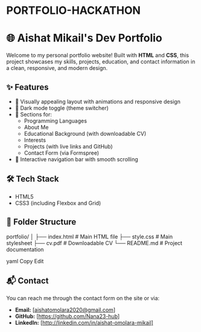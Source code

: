 # PORTFOLIO-HACKATHON
# 🌐 Aishat Mikail's Dev Portfolio

Welcome to my personal portfolio website! Built with **HTML** and **CSS**, this project showcases my skills, projects, education, and contact information in a clean, responsive, and modern design.

## ✨ Features

- 🎨 Visually appealing layout with animations and responsive design
- 🌙 Dark mode toggle (theme switcher)
- 🧠 Sections for:
  - Programming Languages
  - About Me
  - Educational Background (with downloadable CV)
  - Interests
  - Projects (with live links and GitHub)
  - Contact Form (via Formspree)
- 🔗 Interactive navigation bar with smooth scrolling

## 🛠️ Tech Stack

- HTML5
- CSS3 (including Flexbox and Grid)

## 📁 Folder Structure

portfolio/
│
├── index.html # Main HTML file
├── style.css # Main stylesheet
├── cv.pdf # Downloadable CV
└── README.md # Project documentation

yaml
Copy
Edit


## 📬 Contact

You can reach me through the contact form on the site or via:

- **Email:** [aishatomolara2020@gmail.com]
- **GitHub:** [https://github.com/Nana23-hub]
- **LinkedIn:** [http://linkedin.com/in/aishat-omolara-mikail]


